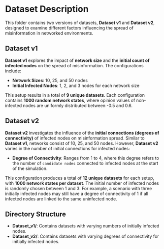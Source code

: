 # Dataset Description

This folder contains two versions of datasets, **Dataset v1** and **Dataset v2**, designed to examine different factors influencing the spread of misinformation in networked environments.

## Dataset v1
**Dataset v1** explores the impact of **network size** and the **initial count of infected nodes** on the spread of misinformation. The configurations include:
- **Network Sizes**: 10, 25, and 50 nodes
- **Initial Infected Nodes**: 1, 2, and 3 nodes for each network size

This setup results in a total of **9 unique datasets**. Each configuration contains **1000 random network states**, where opinion values of non-infected nodes are uniformly distributed between -0.5 and 0.6.

## Dataset v2
**Dataset v2** investigates the influence of the **initial connections (degrees of connectivity)** of infected nodes on misinformation spread. Similar to **Dataset v1**, networks consist of 10, 25, and 50 nodes. However, **Dataset v2** varies in the number of initial connections for infected nodes:
- **Degree of Connectivity**: Ranges from 1 to 4, where this degree refers to the number of `candidate nodes` connected to infected nodes at the start of the simulation.
  
This configuration produces a total of **12 unique datasets** for each setup, with **1000 network states per dataset**. The initial number of infected nodes is randomly chosen between 1 and 3. For example, a scenario with three initially infected nodes may still have a degree of connectivity of 1 if all infected nodes are linked to the same uninfected node.

## Directory Structure
- **Dataset_v1/**: Contains datasets with varying numbers of initially infected nodes.
- **Dataset_v2/**: Contains datasets with varying degrees of connectivity for initially infected nodes.
